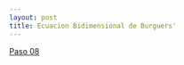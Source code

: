 ```yaml
---
layout: post
title: Ecuacion Bidimensional de Burguers'
---
```


[Paso 08 ](http://nbviewer.ipython.org/github/ja0335/Course_12_steps_to_Navier_Stokes/blob/master/Step%208.%202D%20BURGUERS.ipynb)

